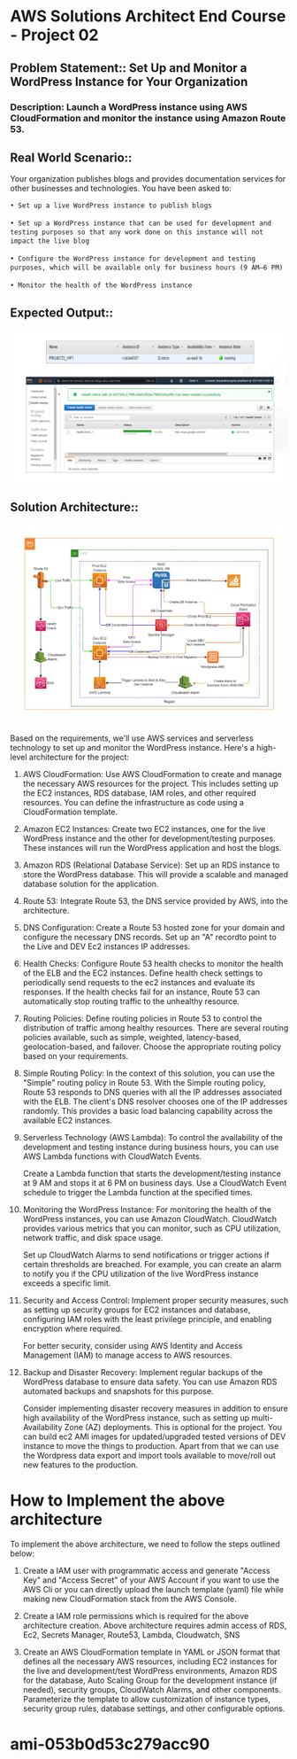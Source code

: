 # AWS Solutions Architect End Course - Project 02

## Problem Statement:: Set Up and Monitor a WordPress Instance for Your Organization

### Description: Launch a WordPress instance using AWS CloudFormation and monitor the instance using Amazon Route 53.

## Real World Scenario:: 
Your organization publishes blogs and provides documentation services for other businesses and technologies. You have been asked to:

    • Set up a live WordPress instance to publish blogs

    • Set up a WordPress instance that can be used for development and testing purposes so that any work done on this instance will not impact the live blog

    • Configure the WordPress instance for development and testing purposes, which will be available only for business hours (9 AM–6 PM)
    
    • Monitor the health of the WordPress instance 

## Expected Output::

![alt text](https://github.com/jangraviren/sac03-project02/blob/main/images/expected-output.png?raw=true)


## Solution Architecture::

![alt text](https://github.com/jangraviren/sac03-project02/blob/main/images/solution-architecture.jpg?raw=true)


Based on the requirements, we'll use AWS services and serverless technology to set up and monitor the WordPress instance. Here's a high-level architecture for the project:

1. AWS CloudFormation:
    Use AWS CloudFormation to create and manage the necessary AWS resources for the project. This includes setting up the EC2 instances, RDS database, IAM roles, and other required resources. You can define the infrastructure as code using a CloudFormation template.

2. Amazon EC2 Instances: 
    Create two EC2 instances, one for the live WordPress instance and the other for development/testing purposes. These instances will run the WordPress application and host the blogs.

3. Amazon RDS (Relational Database Service): 
    Set up an RDS instance to store the WordPress database. This will provide a scalable and managed database solution for the application.

4. Route 53: 
    Integrate Route 53, the DNS service provided by AWS, into the architecture.

5. DNS Configuration: 
    Create a Route 53 hosted zone for your domain and configure the necessary DNS records. Set up an "A" recordto point to the Live and DEV Ec2 instances IP addresses.

6. Health Checks: 
    Configure Route 53 health checks to monitor the health of the ELB and the EC2 instances. Define health check settings to periodically send requests to the ec2 instances and evaluate its responses. If the health checks fail for an instance, Route 53 can automatically stop routing traffic to the unhealthy resource.

13. Routing Policies: 
    Define routing policies in Route 53 to control the distribution of traffic among healthy resources. There are several routing policies available, such as simple, weighted, latency-based, geolocation-based, and failover. Choose the appropriate routing policy based on your requirements.

14. Simple Routing Policy: 
    In the context of this solution, you can use the "Simple" routing policy in Route 53. With the Simple routing policy, Route 53 responds to DNS queries with all the IP addresses associated with the ELB. The client's DNS resolver chooses one of the IP addresses randomly. This provides a basic load balancing capability across the available EC2 instances.

5. Serverless Technology (AWS Lambda):
    To control the availability of the development and testing instance during business hours, you can use AWS Lambda functions with CloudWatch Events. 
    
    Create a Lambda function that starts the development/testing instance at 9 AM and stops it at 6 PM on business days. Use a CloudWatch Event schedule to trigger the Lambda function at the specified times.

6. Monitoring the WordPress Instance:
    For monitoring the health of the WordPress instances, you can use Amazon CloudWatch. CloudWatch provides various metrics that you can monitor, such as CPU utilization, network traffic, and disk space usage.
    
    Set up CloudWatch Alarms to send notifications or trigger actions if certain thresholds are breached. For example, you can create an alarm to notify you if the CPU utilization of the live WordPress instance exceeds a specific limit.

7. Security and Access Control:
    Implement proper security measures, such as setting up security groups for EC2 instances and database, configuring IAM roles with the least privilege principle, and enabling encryption where required.

    For better security, consider using AWS Identity and Access Management (IAM) to manage access to AWS resources.

8. Backup and Disaster Recovery:
    Implement regular backups of the WordPress database to ensure data safety. You can use Amazon RDS automated backups and snapshots for this purpose.

    Consider implementing disaster recovery measures in addition to ensure high availability of the WordPress instance, such as setting up multi-Availability Zone (AZ) deployments. This is optional for the project. You can build ec2 AMI images for updated/upgraded tested versions of DEV instance to move the things to production. Apart from that we can use the Wordpress data export and import tools available to move/roll out new features to the production. 

# How to Implement the above architecture
    
To implement the above architecture, we need to follow the steps outlined below:

1. Create a IAM user with programmatic access and generate "Access Key" and "Access Secret" of your AWS Account if you want to use the AWS Cli or you can directly upload the launch template (yaml) file while making new CloudFormation stack from the AWS Console.

2. Create a IAM role permissions which is required for the above architecture creation. Above architecture requires admin access of RDS, Ec2, Secrets Manager, Route53, Lambda, Cloudwatch, SNS 

3. Create an AWS CloudFormation template in YAML or JSON format that defines all the necessary AWS resources, including EC2 instances for the live and development/test WordPress environments, Amazon RDS for the database, Auto Scaling Group for the development instance (if needed), security groups, CloudWatch Alarms, and other components. Parameterize the template to allow customization of instance types, security group rules, database settings, and other configurable options.

# ami-053b0d53c279acc90